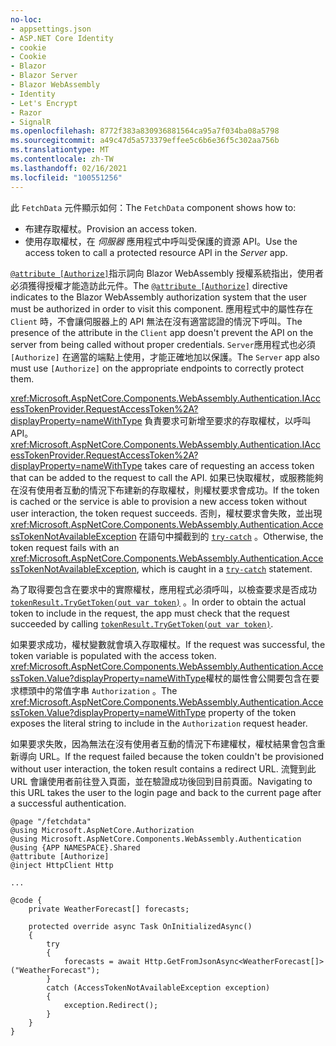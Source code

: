 ```yaml
---
no-loc:
- appsettings.json
- ASP.NET Core Identity
- cookie
- Cookie
- Blazor
- Blazor Server
- Blazor WebAssembly
- Identity
- Let's Encrypt
- Razor
- SignalR
ms.openlocfilehash: 8772f383a830936881564ca95a7f034ba08a5798
ms.sourcegitcommit: a49c47d5a573379effee5c6b6e36f5c302aa756b
ms.translationtype: MT
ms.contentlocale: zh-TW
ms.lasthandoff: 02/16/2021
ms.locfileid: "100551256"
---
```

<span data-ttu-id="ee3c0-101">此 `FetchData` 元件顯示如何：</span><span class="sxs-lookup"><span data-stu-id="ee3c0-101">The `FetchData` component shows how to:</span></span>

* <span data-ttu-id="ee3c0-102">布建存取權杖。</span><span class="sxs-lookup"><span data-stu-id="ee3c0-102">Provision an access token.</span></span>
* <span data-ttu-id="ee3c0-103">使用存取權杖，在 *伺服器* 應用程式中呼叫受保護的資源 API。</span><span class="sxs-lookup"><span data-stu-id="ee3c0-103">Use the access token to call a protected resource API in the *Server* app.</span></span>

<span data-ttu-id="ee3c0-104">[`@attribute [Authorize]`](xref:mvc/views/razor#attribute)指示詞向 Blazor WebAssembly 授權系統指出，使用者必須獲得授權才能造訪此元件。</span><span class="sxs-lookup"><span data-stu-id="ee3c0-104">The [`@attribute [Authorize]`](xref:mvc/views/razor#attribute) directive indicates to the Blazor WebAssembly authorization system that the user must be authorized in order to visit this component.</span></span> <span data-ttu-id="ee3c0-105">應用程式中的屬性存在 `Client` 時，不會讓伺服器上的 API 無法在沒有適當認證的情況下呼叫。</span><span class="sxs-lookup"><span data-stu-id="ee3c0-105">The presence of the attribute in the `Client` app doesn't prevent the API on the server from being called without proper credentials.</span></span> <span data-ttu-id="ee3c0-106">`Server`應用程式也必須 `[Authorize]` 在適當的端點上使用，才能正確地加以保護。</span><span class="sxs-lookup"><span data-stu-id="ee3c0-106">The `Server` app also must use `[Authorize]` on the appropriate endpoints to correctly protect them.</span></span>

<span data-ttu-id="ee3c0-107"><xref:Microsoft.AspNetCore.Components.WebAssembly.Authentication.IAccessTokenProvider.RequestAccessToken%2A?displayProperty=nameWithType> 負責要求可新增至要求的存取權杖，以呼叫 API。</span><span class="sxs-lookup"><span data-stu-id="ee3c0-107"><xref:Microsoft.AspNetCore.Components.WebAssembly.Authentication.IAccessTokenProvider.RequestAccessToken%2A?displayProperty=nameWithType> takes care of requesting an access token that can be added to the request to call the API.</span></span> <span data-ttu-id="ee3c0-108">如果已快取權杖，或服務能夠在沒有使用者互動的情況下布建新的存取權杖，則權杖要求會成功。</span><span class="sxs-lookup"><span data-stu-id="ee3c0-108">If the token is cached or the service is able to provision a new access token without user interaction, the token request succeeds.</span></span> <span data-ttu-id="ee3c0-109">否則，權杖要求會失敗，並出現 <xref:Microsoft.AspNetCore.Components.WebAssembly.Authentication.AccessTokenNotAvailableException> 在語句中攔截到的 [`try-catch`](/dotnet/csharp/language-reference/keywords/try-catch) 。</span><span class="sxs-lookup"><span data-stu-id="ee3c0-109">Otherwise, the token request fails with an <xref:Microsoft.AspNetCore.Components.WebAssembly.Authentication.AccessTokenNotAvailableException>, which is caught in a [`try-catch`](/dotnet/csharp/language-reference/keywords/try-catch) statement.</span></span>

<span data-ttu-id="ee3c0-110">為了取得要包含在要求中的實際權杖，應用程式必須呼叫，以檢查要求是否成功 [`tokenResult.TryGetToken(out var token)`](xref:Microsoft.AspNetCore.Components.WebAssembly.Authentication.AccessTokenResult.TryGetToken%2A) 。</span><span class="sxs-lookup"><span data-stu-id="ee3c0-110">In order to obtain the actual token to include in the request, the app must check that the request succeeded by calling [`tokenResult.TryGetToken(out var token)`](xref:Microsoft.AspNetCore.Components.WebAssembly.Authentication.AccessTokenResult.TryGetToken%2A).</span></span>

<span data-ttu-id="ee3c0-111">如果要求成功，權杖變數就會填入存取權杖。</span><span class="sxs-lookup"><span data-stu-id="ee3c0-111">If the request was successful, the token variable is populated with the access token.</span></span> <span data-ttu-id="ee3c0-112"><xref:Microsoft.AspNetCore.Components.WebAssembly.Authentication.AccessToken.Value?displayProperty=nameWithType>權杖的屬性會公開要包含在要求標頭中的常值字串 `Authorization` 。</span><span class="sxs-lookup"><span data-stu-id="ee3c0-112">The <xref:Microsoft.AspNetCore.Components.WebAssembly.Authentication.AccessToken.Value?displayProperty=nameWithType> property of the token exposes the literal string to include in the `Authorization` request header.</span></span>

<span data-ttu-id="ee3c0-113">如果要求失敗，因為無法在沒有使用者互動的情況下布建權杖，權杖結果會包含重新導向 URL。</span><span class="sxs-lookup"><span data-stu-id="ee3c0-113">If the request failed because the token couldn't be provisioned without user interaction, the token result contains a redirect URL.</span></span> <span data-ttu-id="ee3c0-114">流覽到此 URL 會讓使用者前往登入頁面，並在驗證成功後回到目前頁面。</span><span class="sxs-lookup"><span data-stu-id="ee3c0-114">Navigating to this URL takes the user to the login page and back to the current page after a successful authentication.</span></span>

```razor
@page "/fetchdata"
@using Microsoft.AspNetCore.Authorization
@using Microsoft.AspNetCore.Components.WebAssembly.Authentication
@using {APP NAMESPACE}.Shared
@attribute [Authorize]
@inject HttpClient Http

...

@code {
    private WeatherForecast[] forecasts;

    protected override async Task OnInitializedAsync()
    {
        try
        {
            forecasts = await Http.GetFromJsonAsync<WeatherForecast[]>("WeatherForecast");
        }
        catch (AccessTokenNotAvailableException exception)
        {
            exception.Redirect();
        }
    }
}
```
